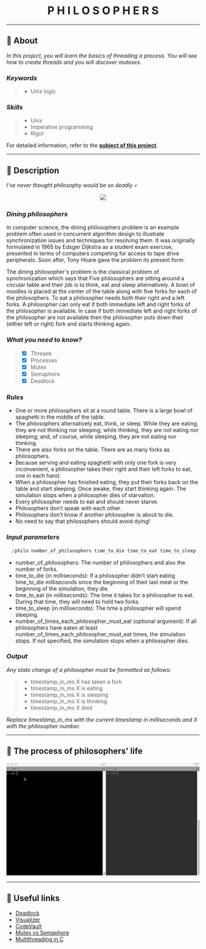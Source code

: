 <h1 align="center">
    P H I L O S O P H E R S
</h1>

___

## :memo: **About**

_In this project, you will learn the basics of threading a process. You will see how to create threads and you will discover mutexes._

### *Keywords*  
> + Unix logic

### *Skills*
> + Unix
> + Imperative programming
> + Rigor

For detailed information, refer to the [**subject of this project**](https://github.com/cherdantsevilya/philo/blob/main/content/en.subject.pdf).

___

## 🚀 **Description**

*I’ve never thought philosophy would be so deadly 💀*

<p align="center">
  <img src="https://user-images.githubusercontent.com/40824677/137200907-21044ac4-00d4-4b10-a09e-bf01b4db15c1.png" />
</p>

### *Dining philosophers*

In computer science, the dining philosophers problem is an example problem often used in concurrent algorithm design to illustrate synchronization issues and techniques for resolving them.
It was originally formulated in 1965 by Edsger Dijkstra as a student exam exercise, presented in terms of computers competing for access to tape drive peripherals. Soon after, Tony Hoare gave the problem its present form.

The dining philosopher's problem is the classical problem of synchronization which says that Five philosophers are sitting around a circular table and their job is to think, eat and sleep alternatively. A bowl of noodles is placed at the center of the table along with five forks for each of the philosophers. To eat a philosopher needs both their right and a left forks. A philosopher can only eat if both immediate left and right forks of the philosopher is available. In case if both immediate left and right forks of the philosopher are not available then the philosopher puts down their (either left or right) fork and starts thinking again.

### *What you need to know?*

> - [X] Threads
> - [X] Processes
> - [X] Mutex
> - [X] Semaphore
> - [X] Deadlock

### *Rules*

+ One or more philosophers sit at a round table.
There is a large bowl of spaghetti in the middle of the table.
+ The philosophers alternatively eat, think, or sleep.
While they are eating, they are not thinking nor sleeping;
while thinking, they are not eating nor sleeping;
and, of course, while sleeping, they are not eating nor thinking.
+ There are also forks on the table. There are as many forks as philosophers.
+ Because serving and eating spaghetti with only one fork is very inconvenient, a
philosopher takes their right and their left forks to eat, one in each hand.
+ When a philosopher has finished eating, they put their forks back on the table and
start sleeping. Once awake, they start thinking again. The simulation stops when
a philosopher dies of starvation.
+ Every philosopher needs to eat and should never starve.
+ Philosophers don’t speak with each other.
+ Philosophers don’t know if another philosopher is about to die.
+ No need to say that philosophers should avoid dying!

### *Input parameters*

```c
 ./philo number_of_philosophers time_to_die time_to_eat time_to_sleep [number_of_times_each_philosopher_must_eat]
```

- number_of_philosophers: The number of philosophers and also the number
of forks.
- time_to_die (in milliseconds): If a philosopher didn’t start eating time_to_die milliseconds since the beginning of their last meal or the beginning of the simulation, they die.
- time_to_eat (in milliseconds): The time it takes for a philosopher to eat. During that time, they will need to hold two forks.
- time_to_sleep (in milliseconds): The time a philosopher will spend sleeping.
- number_of_times_each_philosopher_must_eat (optional argument): If all philosophers have eaten at least number_of_times_each_philosopher_must_eat times, the simulation stops. If not specified, the simulation stops when a philosopher dies.

### *Output*

*Any state change of a philosopher must be formatted as follows:*

> + timestamp_in_ms X has taken a fork
> + timestamp_in_ms X is eating
> + timestamp_in_ms X is sleeping
> + timestamp_in_ms X is thinking
> + timestamp_in_ms X died

*Replace timestamp_in_ms with the current timestamp in milliseconds
and X with the philosopher number.*

___

## 🍝 **The process of philosophers' life**

<p align="center">
    <img src="https://github.com/cherdantsevilya/philo/blob/main/content/philo.gif">
</p>

___

## 📌 **Useful links**

+ [Deadlock](https://learnc.info/c/pthreads_deadlock.html)
+ [Visualizer](https://nafuka11.github.io/philosophers-visualizer/)
+ [CodeVault](https://www.youtube.com/c/CodeVault)
+ [Mutex vs Semaphore](https://www.geeksforgeeks.org/mutex-vs-semaphore/)
+ [Multithreading in C](https://www.geeksforgeeks.org/multithreading-c-2/)

